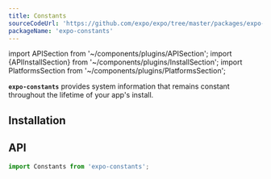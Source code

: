 ```yaml
---
title: Constants
sourceCodeUrl: 'https://github.com/expo/expo/tree/master/packages/expo-constants'
packageName: 'expo-constants'
---
```


import APISection from '~/components/plugins/APISection';
import {APIInstallSection} from '~/components/plugins/InstallSection';
import PlatformsSection from '~/components/plugins/PlatformsSection';

**`expo-constants`** provides system information that remains constant throughout the lifetime of your app's install.

<PlatformsSection android emulator ios simulator web />

## Installation

<APIInstallSection />

## API

```js
import Constants from 'expo-constants';
```

<APISection packageName="expo-constants" apiName="Constants" />